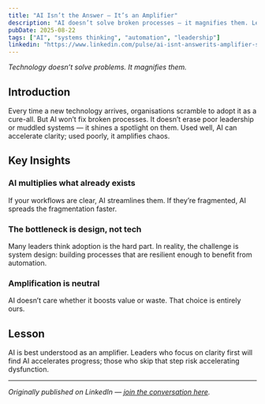 ```yaml
---
title: "AI Isn’t the Answer — It’s an Amplifier"
description: "AI doesn’t solve broken processes — it magnifies them. Leaders must design resilient systems before layering in automation."
pubDate: 2025-08-22
tags: ["AI", "systems thinking", "automation", "leadership"]
linkedin: "https://www.linkedin.com/pulse/ai-isnt-answerits-amplifier-sharron-mooks-wezhe"
---
```


*Technology doesn’t solve problems. It magnifies them.*

## Introduction
Every time a new technology arrives, organisations scramble to adopt it as a cure-all. But AI won’t fix broken processes. It doesn’t erase poor leadership or muddled systems — it shines a spotlight on them. Used well, AI can accelerate clarity; used poorly, it amplifies chaos.

## Key Insights

### AI multiplies what already exists
If your workflows are clear, AI streamlines them. If they’re fragmented, AI spreads the fragmentation faster.  

### The bottleneck is design, not tech
Many leaders think adoption is the hard part. In reality, the challenge is system design: building processes that are resilient enough to benefit from automation.  

### Amplification is neutral
AI doesn’t care whether it boosts value or waste. That choice is entirely ours.  

## Lesson
AI is best understood as an amplifier. Leaders who focus on clarity first will find AI accelerates progress; those who skip that step risk accelerating dysfunction.

---

*Originally published on LinkedIn — [join the conversation here](https://www.linkedin.com/pulse/ai-isnt-answerits-amplifier-sharron-mooks-wezhe).*
